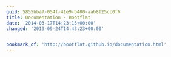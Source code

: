 ```yaml
---
guid: 5855bba7-054f-41e9-b400-aab8f25cc0f6
title: Documentation - Bootflat
date: '2014-03-17T14:23:15+00:00'
changed: '2019-09-24T14:43:23+00:00'


bookmark_of: 'http://bootflat.github.io/documentation.html'
---
```




